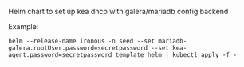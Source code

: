 Helm chart to set up kea dhcp with galera/mariadb config backend

Example:

`helm --release-name ironous -n seed --set mariadb-galera.rootUser.password=secretpassword --set kea-agent.password=secretpassword template helm | kubectl apply -f -`